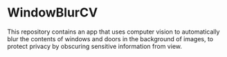 # WindowBlurCV
This repository contains an app that uses computer vision to automatically blur the contents of windows and doors in the background of images, to protect privacy by obscuring sensitive information from view.
